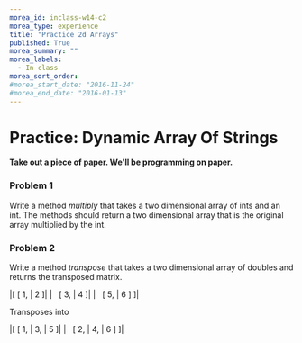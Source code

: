 ```yaml
---
morea_id: inclass-w14-c2
morea_type: experience
title: "Practice 2d Arrays"
published: True
morea_summary: ""
morea_labels:
  - In class
morea_sort_order:
#morea_start_date: "2016-11-24"
#morea_end_date: "2016-01-13"
---
```


# Practice: Dynamic Array Of Strings

**Take out a piece of paper. We'll be programming on paper.**

### Problem 1

Write a method *multiply* that takes a two dimensional array of ints and an int.  The methods should return a two dimensional array that is the original array multiplied by the int.

### Problem 2

Write a method *transpose* that takes a two dimensional array of doubles and returns the transposed matrix.

|[ [ 1, | 2 ]|
| &nbsp;&nbsp;[ 3, | 4 ]|
| &nbsp;&nbsp;[ 5, | 6 ] ]|


Transposes into

|[ [ 1, | 3, | 5 ]|
| &nbsp;&nbsp;[ 2, | 4, | 6 ] ]|